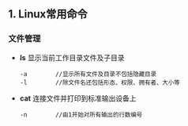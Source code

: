 ## 1. Linux常用命令

### 文件管理

-   **ls**    显示当前工作目录文件及子目录

    ```
    -a        //显示所有文件及目录不包括隐藏目录
    -l        //除文件名还包括形态、权限、拥有者、大小等
    ```

    

-   **cat**    连接文件并打印到标准输出设备上

    ```
    -n        //由1开始对所有输出的行数编号
    ```

    